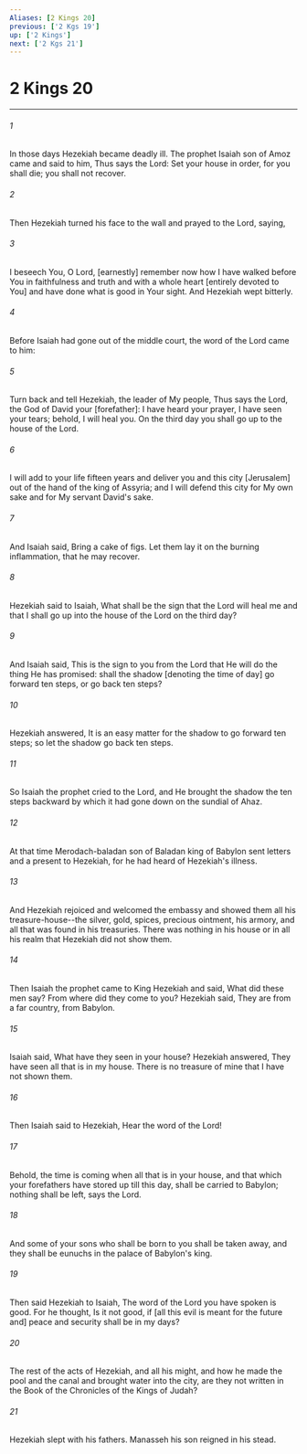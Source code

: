 ```yaml
---
Aliases: [2 Kings 20]
previous: ['2 Kgs 19']
up: ['2 Kings']
next: ['2 Kgs 21']
---
```

# 2 Kings 20

***














###### 1 






In those days Hezekiah became deadly ill. The prophet Isaiah son of Amoz came and said to him, Thus says the Lord: Set your house in order, for you shall die; you shall not recover. 













###### 2 






Then Hezekiah turned his face to the wall and prayed to the Lord, saying, 













###### 3 






I beseech You, O Lord, [earnestly] remember now how I have walked before You in faithfulness and truth and with a whole heart [entirely devoted to You] and have done what is good in Your sight. And Hezekiah wept bitterly. 













###### 4 






Before Isaiah had gone out of the middle court, the word of the Lord came to him: 













###### 5 






Turn back and tell Hezekiah, the leader of My people, Thus says the Lord, the God of David your [forefather]: I have heard your prayer, I have seen your tears; behold, I will heal you. On the third day you shall go up to the house of the Lord. 













###### 6 






I will add to your life fifteen years and deliver you and this city [Jerusalem] out of the hand of the king of Assyria; and I will defend this city for My own sake and for My servant David's sake. 













###### 7 






And Isaiah said, Bring a cake of figs. Let them lay it on the burning inflammation, that he may recover. 













###### 8 






Hezekiah said to Isaiah, What shall be the sign that the Lord will heal me and that I shall go up into the house of the Lord on the third day? 













###### 9 






And Isaiah said, This is the sign to you from the Lord that He will do the thing He has promised: shall the shadow [denoting the time of day] go forward ten steps, or go back ten steps? 













###### 10 






Hezekiah answered, It is an easy matter for the shadow to go forward ten steps; so let the shadow go back ten steps. 













###### 11 






So Isaiah the prophet cried to the Lord, and He brought the shadow the ten steps backward by which it had gone down on the sundial of Ahaz. 













###### 12 






At that time Merodach-baladan son of Baladan king of Babylon sent letters and a present to Hezekiah, for he had heard of Hezekiah's illness. 













###### 13 






And Hezekiah rejoiced and welcomed the embassy and showed them all his treasure-house--the silver, gold, spices, precious ointment, his armory, and all that was found in his treasuries. There was nothing in his house or in all his realm that Hezekiah did not show them. 













###### 14 






Then Isaiah the prophet came to King Hezekiah and said, What did these men say? From where did they come to you? Hezekiah said, They are from a far country, from Babylon. 













###### 15 






Isaiah said, What have they seen in your house? Hezekiah answered, They have seen all that is in my house. There is no treasure of mine that I have not shown them. 













###### 16 






Then Isaiah said to Hezekiah, Hear the word of the Lord! 













###### 17 






Behold, the time is coming when all that is in your house, and that which your forefathers have stored up till this day, shall be carried to Babylon; nothing shall be left, says the Lord. 













###### 18 






And some of your sons who shall be born to you shall be taken away, and they shall be eunuchs in the palace of Babylon's king. 













###### 19 






Then said Hezekiah to Isaiah, The word of the Lord you have spoken is good. For he thought, Is it not good, if [all this evil is meant for the future and] peace and security shall be in my days? 













###### 20 






The rest of the acts of Hezekiah, and all his might, and how he made the pool and the canal and brought water into the city, are they not written in the Book of the Chronicles of the Kings of Judah? 













###### 21 






Hezekiah slept with his fathers. Manasseh his son reigned in his stead.

